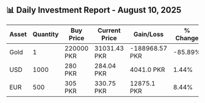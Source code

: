 ## 📊 Daily Investment Report - August 10, 2025

| Asset | Quantity | Buy Price | Current Price | Gain/Loss | % Change |
|-------|----------|-----------|----------------|------------|----------|
| Gold | 1 | 220000 PKR | 31031.43 PKR | -188968.57 PKR | -85.89% |
| USD | 1000 | 280 PKR | 284.04 PKR | 4041.0 PKR | 1.44% |
| EUR | 500 | 305 PKR | 330.75 PKR | 12875.1 PKR | 8.44% |
